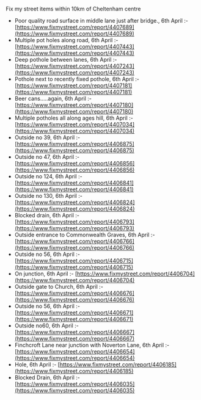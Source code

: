 Fix my street items within 10km of Cheltenham centre

<!-- fix_marker starts -->

- Poor quality road surface in middle lane just after bridge., 6th April :- [https://www.fixmystreet.com/report/4407689](https://www.fixmystreet.com/report/4407689)
- Multiple pot holes along road, 6th April :- [https://www.fixmystreet.com/report/4407443](https://www.fixmystreet.com/report/4407443)
- Deep pothole between lanes, 6th April :- [https://www.fixmystreet.com/report/4407243](https://www.fixmystreet.com/report/4407243)
- Pothole next to recently fixed pothole, 6th April :- [https://www.fixmystreet.com/report/4407181](https://www.fixmystreet.com/report/4407181)
- Beer cans.....again, 6th April :- [https://www.fixmystreet.com/report/4407180](https://www.fixmystreet.com/report/4407180)
- Multiple potholes all along ages hill, 6th April :- [https://www.fixmystreet.com/report/4407034](https://www.fixmystreet.com/report/4407034)
- Outside no 39, 6th April :- [https://www.fixmystreet.com/report/4406875](https://www.fixmystreet.com/report/4406875)
- Outside no 47, 6th April :- [https://www.fixmystreet.com/report/4406856](https://www.fixmystreet.com/report/4406856)
- Outside no 124, 6th April :- [https://www.fixmystreet.com/report/4406841](https://www.fixmystreet.com/report/4406841)
- Outside no 130, 6th April :- [https://www.fixmystreet.com/report/4406824](https://www.fixmystreet.com/report/4406824)
- Blocked drain, 6th April :- [https://www.fixmystreet.com/report/4406793](https://www.fixmystreet.com/report/4406793)
- Outside entrance to Commonwealth Graves, 6th April :- [https://www.fixmystreet.com/report/4406766](https://www.fixmystreet.com/report/4406766)
- Outside no 56, 6th April :- [https://www.fixmystreet.com/report/4406715](https://www.fixmystreet.com/report/4406715)
- On junction, 6th April :- [https://www.fixmystreet.com/report/4406704](https://www.fixmystreet.com/report/4406704)
- Outside gate to Church, 6th April :- [https://www.fixmystreet.com/report/4406676](https://www.fixmystreet.com/report/4406676)
- Outside no 56, 6th April :- [https://www.fixmystreet.com/report/4406671](https://www.fixmystreet.com/report/4406671)
- Outside no60, 6th April :- [https://www.fixmystreet.com/report/4406667](https://www.fixmystreet.com/report/4406667)
- Finchcroft Lane near junction with Noverton Lane, 6th April :- [https://www.fixmystreet.com/report/4406654](https://www.fixmystreet.com/report/4406654)
- Hole, 6th April :- [https://www.fixmystreet.com/report/4406185](https://www.fixmystreet.com/report/4406185)
- Blocked Drain, 6th April :- [https://www.fixmystreet.com/report/4406035](https://www.fixmystreet.com/report/4406035)

<!-- fix_marker ends -->